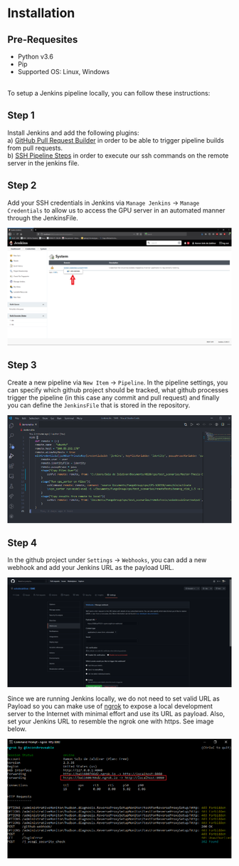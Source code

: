 # Installation
## Pre-Requesites
- Python v3.6
- Pip
- Supported OS: Linux, Windows
<br>
To setup a Jenkins pipeline locally, you can follow these instructions:

## Step 1

Install Jenkins and add the following plugins:<br>
a) [GitHub Pull Request Builder](https://plugins.jenkins.io/ghprb/) in order to be able to trigger pipeline builds from pull requests.<br>
b) [SSH Pipeline Steps](https://www.jenkins.io/doc/pipeline/steps/ssh-steps/) in order to execute our ssh commands on the remote server in the jenkins file.

## Step 2

Add your SSH credentials in Jenkins via `Manage Jenkins` -> `Manage Credentials` to allow us to access the GPU server in an automated manner through the JenkinsFile.

![](https://github.com/janousy/CPS-DevOps/blob/main/pipeline/resources/credentials.png)

## Step 3

Create a new pipeline via `New Item` -> `Pipeline`. In the pipeline settings, you can specify which github project should be tracked, what github processes trigger the pipeline (in this case any commit and pull request) and finally you can define the `JenkinsFile` that is stored in the repository.

![](https://github.com/janousy/CPS-DevOps/blob/main/pipeline/resources/jenkinsfile.PNG)

## Step 4

In the github project under `Settings` -> `Webhooks`, you can add a new webhook and add your Jenkins URL as the payload URL.<br>

![](https://github.com/janousy/CPS-DevOps/blob/main/pipeline/resources/webhook.png)<br>

Since we are running Jenkins locally, we do not need to set valid URL as Payload so you can make use of [ngrok](https://ngrok.com/) to expose a local development server to the Internet with minimal effort and use its URL as payload. Also, set your Jenkins URL to resemble the ngrok one with https. See image below.

![](https://github.com/janousy/CPS-DevOps/blob/main/pipeline/resources/ngroki.png)
